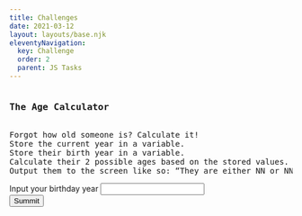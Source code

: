 ```yaml
---
title: Challenges
date: 2021-03-12
layout: layouts/base.njk
eleventyNavigation:
  key: Challenge
  order: 2
  parent: JS Tasks
---
```


<pre>
<h3>The Age Calculator</h3>
Forgot how old someone is? Calculate it!
Store the current year in a variable.
Store their birth year in a variable.
Calculate their 2 possible ages based on the stored values.
Output them to the screen like so: “They are either NN or NN”, substituting the values.
</pre>


<div class="container md-5">
    <div class="row">
        <div class="col-md-8">
        <div class="input-group mb-3">
          <span class="input-group-text" id="inputGroup-sizing-default">Input your birthday year</span>
          <input type="text" class="form-control"  id="birthdayYear">
        </div>
        <button id="yearSubmit"class="btn btn-primary " type="submit">Summit</button>
        </div>
    </div>
</div>

<script>
var currentYear = new Date().getFullYear();
var birthdayYear= document.getElementById('birthdayYear').value;
var age=currentYear-birthdayYear;
console.log("Your age is " + age);

</script>